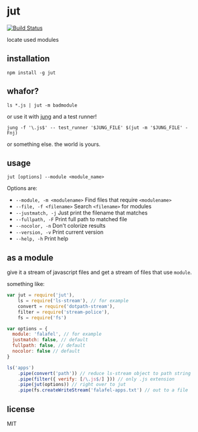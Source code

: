 jut
===

[![Build Status](https://travis-ci.org/jarofghosts/jut.png?branch=master)](https://travis-ci.org/jarofghosts/jut)

locate used modules

## installation

`npm install -g jut`

## whafor?

`ls *.js | jut -m badmodule`

or use it with [jung](https://github.com/jarofghosts/jung) and a test runner!

`jung -f '\.js$' -- test_runner '$JUNG_FILE' $(jut -m '$JUNG_FILE' -Fnj)`

or something else. the world is yours.

## usage

`jut [options] --module <module_name>`

Options are:

* `--module, -m <modulename>` Find files that require `<modulename>`
* `--file, -f <filename>` Search `<filename>` for modules
* `--justmatch, -j` Just print the filename that matches
* `--fullpath, -F` Print full path to matched file
* `--nocolor, -n` Don't colorize results
* `--version, -v` Print current version
* `--help, -h` Print help

## as a module

give it a stream of javascript files and get a stream of files that use
`module`.

something like:

```js
var jut = require('jut'),
    ls = require('ls-stream'), // for example
    convert = require('dotpath-stream'),
    filter = require('stream-police'),
    fs = require('fs')

var options = {
  module: 'falafel', // for example
  justmatch: false, // default
  fullpath: false, // default
  nocolor: false // default
}

ls('apps')
    .pipe(convert('path')) // reduce ls-stream object to path string
    .pipe(filter({ verify: [/\.js$/] })) // only .js extension
    .pipe(jut(options)) // right over to jut
    .pipe(fs.createWriteStream('falafel-apps.txt') // out to a file
```

## license

MIT
